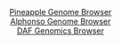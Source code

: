 <div id="Pineapple_Genome_Browser" align="center">
  <a href="https://igv.org/app/?sessionURL=blob:zZJdT9swFIb_iyXQJqX5bNImEppKoVAYMNqGMBCKnMRJDYnt2W5aWvW_76zatBsm0YtNk3xhH3.c9339bFBLpKKcoQi5puObjoMMpOZ8OcWNqMk1bohCUYlrRQwkSUkkYTlB0QaVWGkcTz7DzbnWQkWWRbXoNJhV3FSeiRu85gwvlZnzxhryusYZl1hzqaxjiVtu0artLEmGhTCht2f6VoE1tnAt5pwpbgnCqnQJ76W_SmlFGG9I2ixqTXcCUtADGguzxJ8GyXSQ50SpS_I6Lo4Gl.PBnXcaP5wFw4f45jyJg.RwSiuG9UKSo9k0gd32ctK6k6obTMthdf7c7ZOzmB94J4enK0ElUUdOz.l7fSf0fAiGsoKs_ifPMOievgdtwQ_c45N5_8AdCcqz6dVo0g7F_Qqq11_q8ZvuA7Q1UM3zBdCA8rnsRY5teHZg.G7Q.TF1.oZth5CR5BRFj08G0hLnL3D8cYP0qwBmkCLfFjt8DMRlQSSKOqFt95wwdP1ur2uHobM1Nmgh678X8CiehD3bHbhukJa01gB0kSomlIkZM9u8NKv1none0pCNvqrZMDuDSE_XF8VtvGqSsd11rvI_pGkgaL77RrD6Hk3_hL73CDF1ti9yJ.Tu_DmbPKxVEwNkV_fJS3hxs_CrWSvexq0HdvcLp.SywRrOQwWWP4lrsaSYaSi0VNGM1lS_JpAjX6LIcT0AF.W85kAiklX2wTZsw_Htj78B9bZP2.8-">Pineapple Genome Browser</a>
</div>
<div id="Alphonso_Genome_Browser" align="center">
  <a href="https://igv.org/app/?sessionURL=blob:zZJdb5swFIb_i6VWm0TAhkACUjWRtFnTrN3WNEnXqkIGDHgBm9gO5EP573OrTbtZpeZi0yRf2Ef.eM_jZw8aIiTlDATANpFrIgQMIAveTnFVl.QGV0SCIMOlJAYQJCOCsISAYA8yLBWe3X7SJwulahlYFlV1p8Is56Z0TFzhHWe4lWbCK2vIyxLHXGDFhbQGAjfconnTaUmM69rUbzuma6VYYQuXdcGZ5FZNWB61.r7oVynKCeMViap1qehLgEjn0RlTM8MfwsU0TBIi5YRsx.lZOBmHc.di9vDRGz7MPl8uZt7idEpzhtVakDPUqNhLN2SbfKm_z1222KyYF65O7FF8Pz5xzk8vNjUVRJ6hHuo7fRt6fY2GspRs_qeu9aBHds6n81WYpyf2AN18q1rqjS7xcji_R5fFefeVzg8GKHmy1i6ApBC9AEHDgZ7h2l7neYr6BoS.5iM4BcHjkwGUwMlSb3_cA7WttTFAktX6RR4DcJESAYKOD2EP.b7tdntd6PvoYOzBWpR_D.5oduv3oB3athdltFRa5zSSrJYmZsxskszMd0fShNuJdqa.7ebnN9dMQw2XIscEucV0XFws_8jzmZR._uUTdbNvSfVP3HtLEFPFxwp3VXTJsNZo2uvlcJUPVl_vRoNdfLeL3YfrVwEdByfjosJK79cVvfzpXIMFxUzpQkMljWlJ1XahOfIWBMh2tLog4SXXLgKRx..gAQ3kwve_FXUOT4cf">Alphonso Genome Browser</a>
</div>


<div id="DAF_Genomics_Browser" align="center">
  <a href="https://igv.org/app/?sessionURL=blob:tZFra9swFIb_iyD95JtkJ44NYXhZ25Q065bUy0gpQbOPY62W5Epy0y7kv094HYNdGIMOJCHpXN5Xeg7oAZRmUqAUEQ8PPYyRg3Qt9yvK2wbeUg4apRVtNDhIQQUKRAEoPaCKakPz5aWtrI1pder7Ja3cHQjJWaE9HXq0dbXsTA021SUe5fSLFHSvvUJym2yoT5u2lkJLnxYFaO0Gfgtit91Tu3yPbfuWsOVdY1ivurUmrLHSq6h1y0QJj38x8h.U7WCvsvUq6.vn8HRRTrL5RfYhPM0356PpJr.arfPR.mTFdoKaTsFEqIdFMCBn4XS3x81MyuyqlGxpb655t1gMwjcnp48tU6AnOMbjcEyCgKCjgxpZdBYDKmqFUxw5MRk7JIrc5204HNl_UJKh9ObWQUbR4s6m3xyQeWotLKThvuu5OUiqEhRK3SQIYpwkZBjFUZAk.OgcUKeaF6Z5li.TOCAZISPvE.VWv2JN_4VW6NfgS6H8qbOd_4rq8515txF5PAsWm8vq4_R8QF5f19n8fjp7L38LKrT.__iwSipOjQ19Oz5joY3V4yDMDy7h8fb4FQ--">DAF Genomics Browser</a>
</div>

